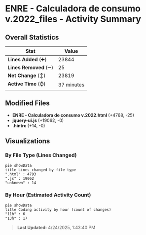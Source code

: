 # ENRE - Calculadora de consumo v.2022_files - Activity Summary 

## Overall Statistics

| Stat                   | Value                                                             |
| ---------------------- | ----------------------------------------------------------------- |
| **Lines Added** (➕)   | 23844                                          |
| **Lines Removed** (➖) | 25                                        |
| **Net Change** (↕)    | 23819                |
| **Active Time** (⌚)   | 37 minutes |


## Modified Files
- **ENRE - Calculadora de consumo v.2022.html** (+4768, -25)
- **jquery-ui.js** (+19062, -0)
- **.hintrc** (+14, -0)

## Visualizations

### By File Type (Lines Changed)

```mermaid
pie showData
title Lines changed by file type
".html" : 4793
".js" : 19062
"unknown" : 14
```

### By Hour (Estimated Activity Count)

```mermaid
pie showData
title Coding activity by hour (count of changes)
"11h" : 6
"13h" : 17
```


> **Last Updated:** 4/24/2025, 1:43:40 PM